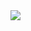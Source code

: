 <img src="C:\Users\Brandon McGuire\Desktop\projects\brandon.mcguire\assets\images\Brandon-McGuire-Portfolio.jpg">